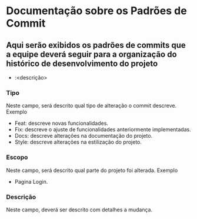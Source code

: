 # Documentação sobre os Padrões de Commit
## Aqui serão exibidos os padrões de commits que a equipe deverá seguir para a organização do histórico de desenvolvimento do projeto 
- [<tipo>](<escopo>):<descrição>

### Tipo
Neste campo, será descrito qual tipo de alteração o commit descreve. Exemplo
- Feat: descreve novas funcionalidades.
- Fix: descreve o ajuste de funcionalidades anteriormente implementadas.
- Docs: descreve alterações na documentação do projeto.
- Style: descreve alterações na estilização do projeto.

### Escopo
Neste campo, será descrito qual parte do projeto foi alterada. Exemplo
- Pagina Login.

### Descrição 
Neste campo, deverá ser descrito com detalhes a mudança.